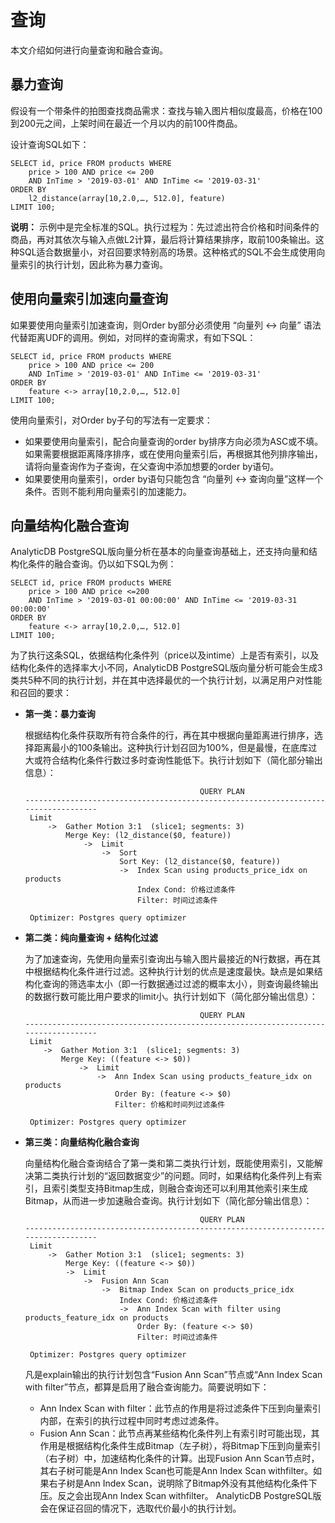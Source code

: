 # 查询

本文介绍如何进行向量查询和融合查询。

## 暴力查询

假设有一个带条件的拍图查找商品需求：查找与输入图片相似度最高，价格在100到200元之间，上架时间在最近一个月以内的前100件商品。

设计查询SQL如下：

```
SELECT id, price FROM products WHERE 
    price > 100 AND price <= 200 
    AND InTime > '2019-03-01' AND InTime <= '2019-03-31' 
ORDER BY 
    l2_distance(array[10,2.0,…, 512.0], feature) 
LIMIT 100;
```

**说明：** 示例中是完全标准的SQL。执行过程为：先过滤出符合价格和时间条件的商品，再对其依次与输入点做L2计算，最后将计算结果排序，取前100条输出。这种SQL适合数据量小，对召回要求特别高的场景。这种格式的SQL不会生成使用向量索引的执行计划，因此称为暴力查询。

## 使用向量索引加速向量查询

如果要使用向量索引加速查询，则Order by部分必须使用 “向量列 <-\> 向量” 语法代替距离UDF的调用。例如，对同样的查询需求，有如下SQL：

```
SELECT id, price FROM products WHERE
    price > 100 AND price <= 200 
    AND InTime > '2019-03-01' AND InTime <= '2019-03-31' 
ORDER BY 
    feature <-> array[10,2.0,…, 512.0] 
LIMIT 100;
```

使用向量索引，对Order by子句的写法有一定要求：

-   如果要使用向量索引，配合向量查询的order by排序方向必须为ASC或不填。如果需要根据距离降序排序，或在使用向量索引后，再根据其他列排序输出，请将向量查询作为子查询，在父查询中添加想要的order by语句。
-   如果要使用向量索引，order by语句只能包含 “向量列 <-\> 查询向量”这样一个条件。否则不能利用向量索引的加速能力。

## 向量结构化融合查询

AnalyticDB PostgreSQL版向量分析在基本的向量查询基础上，还支持向量和结构化条件的融合查询。仍以如下SQL为例：

```
SELECT id, price FROM products WHERE 
    price > 100 AND price <=200 
    AND InTime > '2019-03-01 00:00:00' AND InTime <= '2019-03-31 00:00:00' 
ORDER BY 
    feature <-> array[10,2.0,…, 512.0] 
LIMIT 100;
```

为了执行这条SQL，依据结构化条件列（price以及intime）上是否有索引，以及结构化条件的选择率大小不同，AnalyticDB PostgreSQL版向量分析可能会生成3类共5种不同的执行计划，并在其中选择最优的一个执行计划，以满足用户对性能和召回的要求：

-   **第一类：暴力查询**

    根据结构化条件获取所有符合条件的行，再在其中根据向量距离进行排序，选择距离最小的100条输出。这种执行计划召回为100%，但是最慢，在底库过大或符合结构化条件行数过多时查询性能低下。执行计划如下（简化部分输出信息）：

    ```
                                           QUERY PLAN
    -----------------------------------------------------------------------------------
     Limit
         ->  Gather Motion 3:1  (slice1; segments: 3)   
             Merge Key: (l2_distance($0, feature))     
                 ->  Limit
                     ->  Sort
                         Sort Key: (l2_distance($0, feature))
                         ->  Index Scan using products_price_idx on products
                             Index Cond: 价格过滤条件
                             Filter: 时间过滤条件
    
     Optimizer: Postgres query optimizer
    ```

-   **第二类：纯向量查询 + 结构化过滤**

    为了加速查询，先使用向量索引查询出与输入图片最接近的N行数据，再在其中根据结构化条件进行过滤。这种执行计划的优点是速度最快。缺点是如果结构化查询的筛选率太小（即一行数据通过过滤的概率太小），则查询最终输出的数据行数可能比用户要求的limit小。执行计划如下（简化部分输出信息）：

    ```
                                           QUERY PLAN
    -----------------------------------------------------------------------------------
     Limit 
        ->  Gather Motion 3:1  (slice1; segments: 3) 
            Merge Key: ((feature <-> $0))     
                ->  Limit
                    ->  Ann Index Scan using products_feature_idx on products
                        Order By: (feature <-> $0)
                        Filter: 价格和时间列过滤条件
    
     Optimizer: Postgres query optimizer
    ```

-   **第三类：向量结构化融合查询**

    向量结构化融合查询结合了第一类和第二类执行计划，既能使用索引，又能解决第二类执行计划的“返回数据变少”的问题。同时，如果结构化条件列上有索引，且索引类型支持Bitmap生成，则融合查询还可以利用其他索引来生成Bitmap，从而进一步加速融合查询。执行计划如下（简化部分输出信息）：

    ```
                                           QUERY PLAN
    -----------------------------------------------------------------------------------
     Limit
         ->  Gather Motion 3:1  (slice1; segments: 3)   
             Merge Key: ((feature <-> $0))   
             ->  Limit
                 ->  Fusion Ann Scan
                     ->  Bitmap Index Scan on products_price_idx
                         Index Cond: 价格过滤条件
                         ->  Ann Index Scan with filter using products_feature_idx on products
                             Order By: (feature <-> $0)
                             Filter: 时间过滤条件
    
     Optimizer: Postgres query optimizer
    ```

    凡是explain输出的执行计划包含“Fusion Ann Scan”节点或“Ann Index Scan with filter”节点，都算是启用了融合查询能力。简要说明如下：

    -   Ann Index Scan with filter：此节点的作用是将过滤条件下压到向量索引内部，在索引的执行过程中同时考虑过滤条件。
    -   Fusion Ann Scan：此节点再某些结构化条件列上有索引时可能出现，其作用是根据结构化条件生成Bitmap（左子树），将Bitmap下压到向量索引（右子树）中，加速结构化条件的计算。出现Fusion Ann Scan节点时，其右子树可能是Ann Index Scan也可能是Ann Index Scan withfilter。如果右子树是Ann Index Scan，说明除了Bitmap外没有其他结构化条件下压。反之会出现Ann Index Scan withfilter。
    AnalyticDB PostgreSQL版会在保证召回的情况下，选取代价最小的执行计划。


